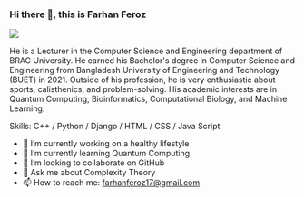 ### Hi there 👋, this is Farhan Feroz
![](https://scontent.fdac140-1.fna.fbcdn.net/v/t39.30808-6/347397332_1436117100509201_493910535090796586_n.jpg?_nc_cat=108&ccb=1-7&_nc_sid=09cbfe&_nc_eui2=AeGLWZsIQZZw0YpKNk6NYC9e07L-ce2ELL3Tsv5x7YQsvTjnm9R78BSGxo-WZTBsSPDGHN7AEatnngSH4sCs5_qA&_nc_ohc=DVbypPxqApoAX8RQ_29&_nc_ht=scontent.fdac140-1.fna&oh=00_AfB17EbawBNxfQgTUxRAsSnIWeIWkijRPcvJiV4K6d7Y8g&oe=648F732E)

He is a Lecturer in the Computer Science and Engineering department of BRAC University. He earned his Bachelor's degree in Computer Science and Engineering from Bangladesh University of Engineering and Technology (BUET) in 2021. Outside of his profession, he is very enthusiastic about sports, calisthenics, and problem-solving. His academic interests are in Quantum Computing, Bioinformatics, Computational Biology, and Machine Learning.

Skills: C++ / Python / Django / HTML / CSS / Java Script

- 🔭 I’m currently working on a healthy lifestyle 
- 🌱 I’m currently learning Quantum Computing 
- 👯 I’m looking to collaborate on GitHub 
- 💬 Ask me about Complexity Theory 
- 📫 How to reach me: farhanferoz17@gmail.com 
